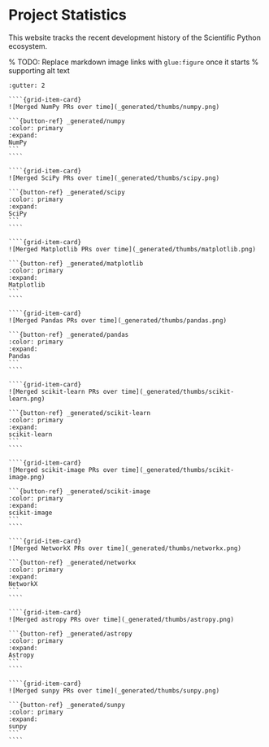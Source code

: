 # Project Statistics

This website tracks the recent development history of the Scientific Python
ecosystem.

% TODO: Replace markdown image links with `glue:figure` once it starts
% supporting alt text


`````{grid} 1 2 2 3
:gutter: 2

````{grid-item-card}
![Merged NumPy PRs over time](_generated/thumbs/numpy.png)

```{button-ref} _generated/numpy
:color: primary
:expand:
NumPy
```
````

````{grid-item-card}
![Merged SciPy PRs over time](_generated/thumbs/scipy.png)

```{button-ref} _generated/scipy
:color: primary
:expand:
SciPy
```
````

````{grid-item-card}
![Merged Matplotlib PRs over time](_generated/thumbs/matplotlib.png)

```{button-ref} _generated/matplotlib
:color: primary
:expand:
Matplotlib
```
````

````{grid-item-card}
![Merged Pandas PRs over time](_generated/thumbs/pandas.png)

```{button-ref} _generated/pandas
:color: primary
:expand:
Pandas
```
````

````{grid-item-card}
![Merged scikit-learn PRs over time](_generated/thumbs/scikit-learn.png)

```{button-ref} _generated/scikit-learn
:color: primary
:expand:
scikit-learn
```
````

````{grid-item-card}
![Merged scikit-image PRs over time](_generated/thumbs/scikit-image.png)

```{button-ref} _generated/scikit-image
:color: primary
:expand:
scikit-image
```
````

````{grid-item-card}
![Merged NetworkX PRs over time](_generated/thumbs/networkx.png)

```{button-ref} _generated/networkx
:color: primary
:expand:
NetworkX
```
````

````{grid-item-card}
![Merged astropy PRs over time](_generated/thumbs/astropy.png)

```{button-ref} _generated/astropy
:color: primary
:expand:
Astropy
```
````

````{grid-item-card}
![Merged sunpy PRs over time](_generated/thumbs/sunpy.png)

```{button-ref} _generated/sunpy
:color: primary
:expand:
sunpy
```
````


`````
